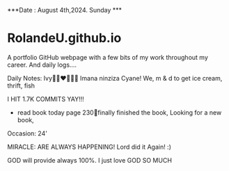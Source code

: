 ***Date : August 4th,2024. Sunday ***
# RolandeU.github.io
 
A portfolio GitHub webpage with a few bits of my work throughout my career. And daily logs....

Daily Notes:
Ivy🙌🏽❤️💚🙏🏾 Imana ninziza Cyane!
We, m & d to get ice cream, thrift, fish

I HIT 1.7K COMMITS YAY!!!
- read book today page 230💚finally finished the book, Looking for a new book, 


Occasion: 24'

MIRACLE: ARE ALWAYS HAPPENING!
Lord did it Again! :)

GOD will provide always 100%. I just love GOD SO MUCH







